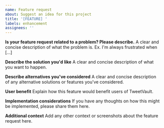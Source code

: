 ```yaml
---
name: Feature request
about: Suggest an idea for this project
title: '[FEATURE] '
labels: enhancement
assignees: ''
---
```


**Is your feature request related to a problem? Please describe.**
A clear and concise description of what the problem is. Ex. I'm always frustrated when [...]

**Describe the solution you'd like**
A clear and concise description of what you want to happen.

**Describe alternatives you've considered**
A clear and concise description of any alternative solutions or features you've considered.

**User benefit**
Explain how this feature would benefit users of TweetVault.

**Implementation considerations**
If you have any thoughts on how this might be implemented, please share them here.

**Additional context**
Add any other context or screenshots about the feature request here.